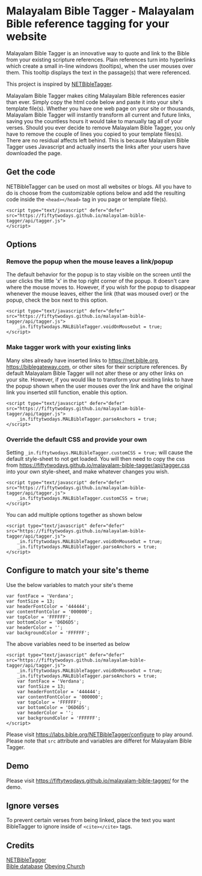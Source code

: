 # Malayalam Bible Tagger - Malayalam Bible reference tagging for your website
Malayalam Bible Tagger is an innovative way to quote and link to the Bible from your existing scripture references. Plain references turn into hyperlinks which create a small in-line windows (tooltips), when the user mouses over them. This tooltip displays the text in the passage(s) that were referenced.

This project is inspired by [NETBibleTagger](https://labs.bible.org/NETBibleTagger/).

Malayalam Bible Tagger makes citing Malayalam Bible references easier than ever. Simply copy the html code below and paste it into your site's template file(s). Whether you have one web page on your site or thousands, Malayalam Bible Tagger will instantly transform all current and future links, saving you the countless hours it would take to manually tag all of your verses. Should you ever decide to remove Malayalam Bible Tagger, you only have to remove the couple of lines you copied to your template files(s). There are no residual affects left behind. This is because Malayalam Bible Tagger uses Javascript and actually inserts the links after your users have downloaded the page.

## Get the code
NETBibleTagger can be used on most all websites or blogs. All you have to do is choose from the customizable options below and add the resulting code inside the `<head></head>` tag in you page or template file(s).

```
<script type="text/javascript" defer="defer" src="https://fiftytwodays.github.io/malayalam-bible-tagger/api/tagger.js">
</script>
```

## Options

### Remove the popup when the mouse leaves a link/popup
The default behavior for the popup is to stay visible on the screen until the user clicks the little 'x' in the top right corner of the popup. It doesn't care where the mouse moves to. However, if you wish for the popup to disappear whenever the mouse leaves, either the link (that was moused over) or the popup, check the box next to this option.

```
<script type="text/javascript" defer="defer" src="https://fiftytwodays.github.io/malayalam-bible-tagger/api/tagger.js">
    _in.fiftytwodays.MALBibleTagger.voidOnMouseOut = true;
</script>
```

### Make tagger work with your existing links
Many sites already have inserted links to https://net.bible.org, https://biblegateway.com, or other sites for their scripture references. By default Malayalam Bible Tagger will not alter these or any other links on your site. However, if you would like to transform your existing links to have the popup shown when the user mouses over the link and have the original link you inserted still function, enable this option.

```
<script type="text/javascript" defer="defer" src="https://fiftytwodays.github.io/malayalam-bible-tagger/api/tagger.js">
    _in.fiftytwodays.MALBibleTagger.parseAnchors = true;
</script>
```

### Override the default CSS and provide your own
Setting `_in.fiftytwodays.MALBibleTagger.customCSS = true;` will cause the default style-sheet to not get loaded. You will then need to copy the css from https://fiftytwodays.github.io/malayalam-bible-tagger/api/tagger.css into your own style-sheet, and make whatever changes you wish.

```
<script type="text/javascript" defer="defer" src="https://fiftytwodays.github.io/malayalam-bible-tagger/api/tagger.js">
    _in.fiftytwodays.MALBibleTagger.customCSS = true;
</script>
```

You can add multiple options together as shown below

```
<script type="text/javascript" defer="defer" src="https://fiftytwodays.github.io/malayalam-bible-tagger/api/tagger.js">
    _in.fiftytwodays.MALBibleTagger.voidOnMouseOut = true;
    _in.fiftytwodays.MALBibleTagger.parseAnchors = true;
</script>
```

## Configure to match your site's theme

Use the below variables to match your site's theme
```
var fontFace = 'Verdana';
var fontSize = 13;
var headerFontColor = '444444';
var contentFontColor = '000000';
var topColor = 'FFFFFF';
var bottomColor = 'D6D6D5';
var headerColor = '';
var backgroundColor = 'FFFFFF';
```

The above variables need to be inserted as below
```
<script type="text/javascript" defer="defer" src="https://fiftytwodays.github.io/malayalam-bible-tagger/api/tagger.js">
    _in.fiftytwodays.MALBibleTagger.voidOnMouseOut = true;
    _in.fiftytwodays.MALBibleTagger.parseAnchors = true;
    var fontFace = 'Verdana';
    var fontSize = 13;
    var headerFontColor = '444444';
    var contentFontColor = '000000';
    var topColor = 'FFFFFF';
    var bottomColor = 'D6D6D5';
    var headerColor = '';
    var backgroundColor = 'FFFFFF';
</script>
```

Please visit https://labs.bible.org/NETBibleTagger/configure to play around. Please note that `src` attribute and variables are differet for Malayalam Bible Tagger.

## Demo
Please visit https://fiftytwodays.github.io/malayalam-bible-tagger/ for the demo. 

## Ignore verses
To prevent certain verses from being linked, place the text you want BibleTagger to ignore inside of `<cite></cite>` tags.

## Credits
[NETBibleTagger](https://labs.bible.org/NETBibleTagger/)<br/>
[Bible database](https://github.com/godlytalias/Bible-Database)
[Obeying Church](https://obeyingchur.ch/)
